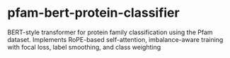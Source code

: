 # pfam-bert-protein-classifier
BERT-style transformer for protein family classification using the Pfam dataset. Implements RoPE-based self-attention, imbalance-aware training with focal loss, label smoothing, and class weighting
